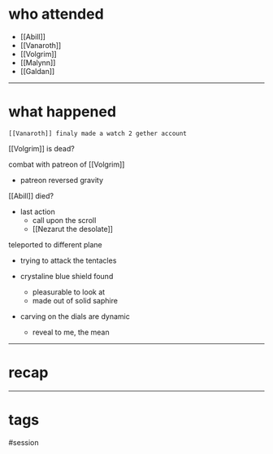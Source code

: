 # who attended

- [[Abill]]
- [[Vanaroth]]
- [[Volgrim]]
- [[Malynn]]
- [[Galdan]]

---
# what happened

``` out_of_character
[[Vanaroth]] finaly made a watch 2 gether account
```

[[Volgrim]] is dead?

combat with patreon of [[Volgrim]]
- patreon reversed gravity

[[Abill]] died?
- last action
	- call upon the scroll
	- [[Nezarut the desolate]]

teleported to different plane
- trying to attack the tentacles
- crystaline blue shield found
	- pleasurable to look at
	- made out of solid saphire

- carving on the dials are dynamic
	- reveal to me, the mean

---
# recap



---
# tags

#session